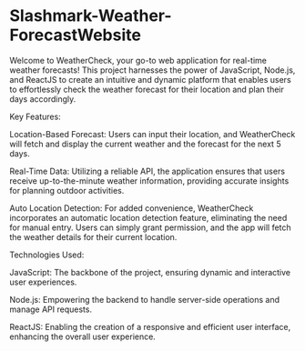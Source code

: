 # Slashmark-Weather-ForecastWebsite
Welcome to WeatherCheck, your go-to web application for real-time weather forecasts! This project harnesses the power of JavaScript, Node.js, and ReactJS to create an intuitive and dynamic platform that enables users to effortlessly check the weather forecast for their location and plan their days accordingly.

Key Features:

Location-Based Forecast: Users can input their location, and WeatherCheck will fetch and display the current weather and the forecast for the next 5 days.

Real-Time Data: Utilizing a reliable API, the application ensures that users receive up-to-the-minute weather information, providing accurate insights for planning outdoor activities.

Auto Location Detection: For added convenience, WeatherCheck incorporates an automatic location detection feature, eliminating the need for manual entry. Users can simply grant permission, and the app will fetch the weather details for their current location.

Technologies Used:

JavaScript: The backbone of the project, ensuring dynamic and interactive user experiences.

Node.js: Empowering the backend to handle server-side operations and manage API requests.

ReactJS: Enabling the creation of a responsive and efficient user interface, enhancing the overall user experience.

